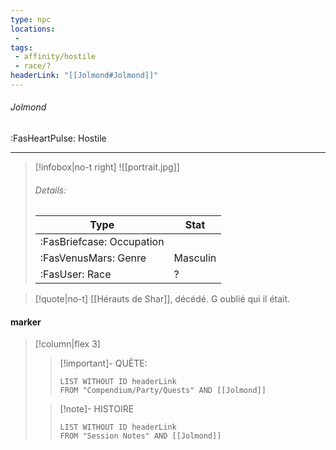 ```yaml
---
type: npc
locations:
 - 
tags:
 - affinity/hostile
 - race/?
headerLink: "[[Jolmond#Jolmond]]"
---
```

###### Jolmond
<span class="sub2">:FasHeartPulse: Hostile </span>
___

> [!infobox|no-t right]
> ![[portrait.jpg]]
> ###### Details:
> | Type | Stat |
> | ---- | ---- |
> | :FasBriefcase: Occupation |   |
> | :FasVenusMars: Genre | Masculin |
> | :FasUser: Race | ? |
<span class="clearfix"></span>

> [!quote|no-t]
>[[Hérauts de Shar]], décédé. G oublié qui il était. 
#### marker
> [!column|flex 3]
>> [!important]- QUÊTE:
>>```dataview
>>LIST WITHOUT ID headerLink
>>FROM "Compendium/Party/Quests" AND [[Jolmond]]
>
>>[!note]- HISTOIRE
>>```dataview
>>LIST WITHOUT ID headerLink
>>FROM "Session Notes" AND [[Jolmond]]
